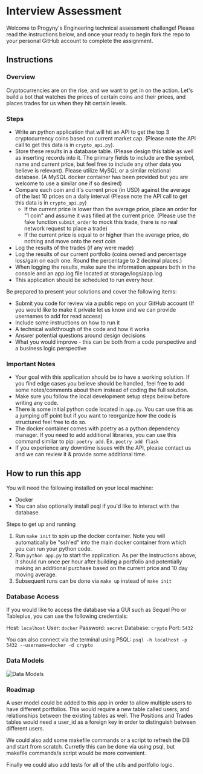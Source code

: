 # Interview Assessment

Welcome to Progyny's Engineering technical assessment challenge! Please read the instructions below, and once your ready to begin fork the repo to your personal GitHub account to complete the assignment.

## Instructions

### Overview

Cryptocurrencies are on the rise, and we want to get in on the action. Let's build a bot that watches the prices of certain coins and their prices, and places trades for us when they hit certain levels. 

### Steps

- Write an python application that will hit an API to get the top 3 cryptocurrency coins based on current market cap. (Please note the API call to get this data is in `crypto_api.py`). 
- Store these results in a database table. (Please design this table as well as inserting records into it. The primary fields to include are the symbol, name and current price, but feel free to include any other data you believe is relevant). Please utilize MySQL or a similar relational database. (A MySQL docker container has been provided but you are welcome to use a similar one if so desired)
- Compare each coin and it's current price (in USD) against the average of the last 10 prices on a daily interval (Please note the API call to get this data is in `crypto_api.py`)
    - If the current price is lower than the average price, place an order for "1 coin" and assume it was filled at the current price. (Please use the fake function `submit_order` to mock this trade, there is no real network request to place a trade)
    - If the current price is equal to or higher than the average price, do nothing and move onto the next coin
- Log the results of the trades (if any were made)
- Log the results of our current portfolio (coins owned and percentage loss/gain on each one. Round the percentage to 2 decimal places.)
- When logging the results, make sure the information appears both in the console and an app.log file located at storage/logs/app.log
- This application should be scheduled to run every hour.

Be prepared to present your solutions and cover the following items:
- Submit you code for review via a public repo on your GitHub account (If you would like to make it private let us know and we can provide usernames to add for read access)
- Include some instructions on how to run it
- A technical walkthrough of the code and how it works
- Answer potential questions around design decisions
- What you would improve - this can be both from a code perspective and a business logic perspective

### Important Notes

- Your goal with this application should be to have a working solution. If you find edge cases you believe should be handled, feel free to add some notes/comments about them instead of coding the full solution. 
- Make sure you follow the local development setup steps below before writing any code.
- There is some initial python code located in `app.py`. You can use this as a jumping off point but if you want to reorganize how the code is structured feel free to do so.
- The docker container comes with poetry as a python dependency manager. If you need to add additional libraries, you can use this command similar to pip: `poetry add`. Ex. `poetry add flask`
- If you experience any downtime issues with the API, please contact us and we can review it & provide some additional time.


## How to run this app

You will need the following installed on your local machine:

- Docker
- You can also optionally install psql if you'd like to interact with the database.

Steps to get up and running

1. Run `make init` to spin up the docker container. Note you will automatically be "ssh'ed" into the main docker container from which you can run your python code.
2. Run `python app.py` to start the application. As per the instructions above, it should run once per hour after building a portfolio and potentially making an additional purchase based on the current price and 10 day moving average. 
3. Subsequent runs can be done via `make up` instead of `make init`

### Database Access

If you would like to access the database via a GUI such as Sequel Pro or Tableplus, you can use the following credentials:

Host: `localhost`
User: `docker`
Password: `secret`
Database: `crypto`
Port: `5432`

You can also connect via the terminal using PSQL: `psql -h localhost -p 5432 --username=docker -d crypto`

### Data Models

![Data Models](https://user-images.githubusercontent.com/41492803/170226510-b51dd054-a024-47ed-88ad-210cd558048a.png)

### Roadmap

A user model could be added to this app in order to allow multiple users to have different portfolios. This would require a new table called users, and relationships between the existing tables as well. The Positions and Trades tables would need a user_id as a foreign key in order to distinguish between different users. 

We could also add some makefile commands or a script to refresh the DB and start from scratch. Curretly this can be done via using psql, but makefile commands/a script would be more convenient.

Finally we could also add tests for all of the utils and portfolio logic.
